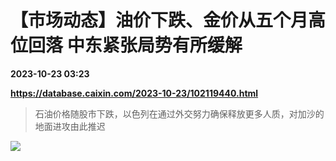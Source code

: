 # 【市场动态】油价下跌、金价从五个月高位回落 中东紧张局势有所缓解

**2023-10-23 03:23**

**https://database.caixin.com/2023-10-23/102119440.html**

> 石油价格随股市下跌，以色列在通过外交努力确保释放更多人质，对加沙的地面进攻由此推迟

  

[![](https://img.caixin.com/2020-02-18/1582013023237824_840_560.jpg)](https://cms.caixin.com/g3/var/thumbs/_normal/2020-02-18/1582013023237824.jpg)